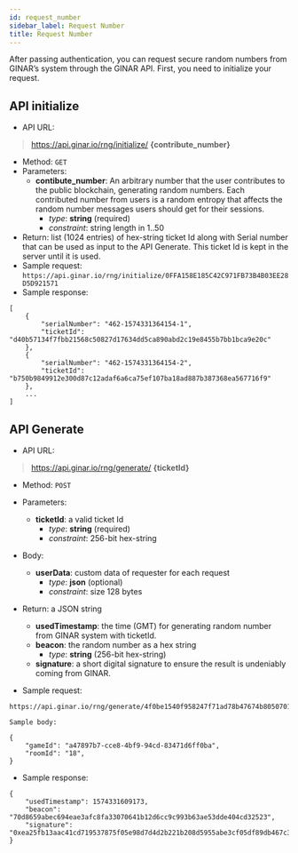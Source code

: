 ```yaml
---
id: request_number
sidebar_label: Request Number
title: Request Number
---
```


After passing authentication, you can request secure random numbers from GINAR’s system through the GINAR API. First, you need to initialize your request.
## API initialize
* API URL: 
> https://api.ginar.io/rng/initialize/ **{contribute_number}**
* Method: ``GET``
* Parameters:
	* **contibute_number**:  An arbitrary number that the user contributes to the public blockchain, generating random numbers. Each contributed number from users is a random entropy that affects the random number messages users should get for their sessions.
		* _type_: **string** (required)
		* _constraint_: string length in 1..50
* Return: list (1024 entries) of hex-string ticket Id along with Serial number that can be used as input to the API Generate. This ticket Id is kept in the server until it is used.
* Sample request: ```https://api.ginar.io/rng/initialize/0FFA158E185C42C971FB73B4B03EE28D5D921571```
* Sample response:
```
[
    {
        "serialNumber": "462-1574331364154-1",
        "ticketId": "d40b57134f7fbb21568c50827d17634dd5ca890abd2c19e8455b7bb1bca9e20c"
    },
    {
        "serialNumber": "462-1574331364154-2",
        "ticketId": "b750b9849912e300d87c12adaf6a6ca75ef107ba18ad887b387368ea567716f9"
    },
    ...
]
```
## API Generate
* API URL:
> https://api.ginar.io/rng/generate/ **{ticketId}**
* Method: ``POST``
* Parameters:
	* **ticketId**: a valid ticket Id
		* _type_: **string** (required)
		* _constraint_: 256-bit hex-string
* Body:
	* **userData**: custom data of requester for each request
		* _type_: **json** (optional)
		* _constraint_: size 128 bytes
* Return:  a JSON string
	* **usedTimestamp**: the time (GMT) for generating random number from GINAR system with ticketId.
	* **beacon**: the random number as a hex string
		* _type_: **string** (256-bit hex-string)
	* **signature**: a short digital signature to ensure the result is undeniably coming from GINAR.
	
* Sample request: 
``` 
https://api.ginar.io/rng/generate/4f0be1540f958247f71ad78b47674b80507017d6ba137fdd68e813bc080f3a68
```
``Sample body:``
```
{
	"gameId": "a47897b7-cce8-4bf9-94cd-83471d6ff0ba",
	"roomId": "18",
}
```

* Sample response:
```
{
    "usedTimestamp": 1574331609173,
    "beacon": "70d8659abec694eae3afc8fa33070641b12d6cc9c993b63ae53dde404cd32523",
    "signature": "0xea25fb13aac41cd719537875f05e98d7d4d2b221b208d5955abe3cf05df89db467c3f44c2d356b37da6e4b9ade0d70b9c0f36f0af388122ac8e6a20ef05109411c"
}
 ```
